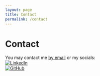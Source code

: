 ```yaml
---
layout: page
title: Contact
permalink: /contact
---
```


# Contact

You may contact me [by email](mailto:jeffreylckang@gmail.com) or my socials:<br>
[![LinkedIn](https://img.shields.io/badge/LinkedIn-blue?logo=linkedin&logoColor=white)](https://www.linkedin.com/in/jeffreylckang/)<br>
[![GitHub](https://img.shields.io/badge/GitHub-black?logo=github&logoColor=white)](https://github.com/jeffreylckang)

